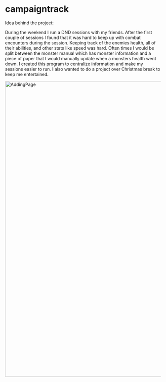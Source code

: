 # campaigntrack

Idea behind the project:

During the weekend I run a DND sessions with my friends. After the first couple of sessions I found that it was hard to keep up with combat encounters during the session. Keeping track of the enemies health, all of their abilities, and other stats like speed was hard. Often times I would be split between the monster manual which has monster information and a piece of paper that I would manually update when a monsters health went down. I created this program to centralize information and make my sessions easier to run. I also wanted to do a project over Christmas break to keep me entertained. 

<img width="958" alt="AddingPage" src="https://github.com/user-attachments/assets/612449bc-ba63-4e55-97da-131492275ea5" />

